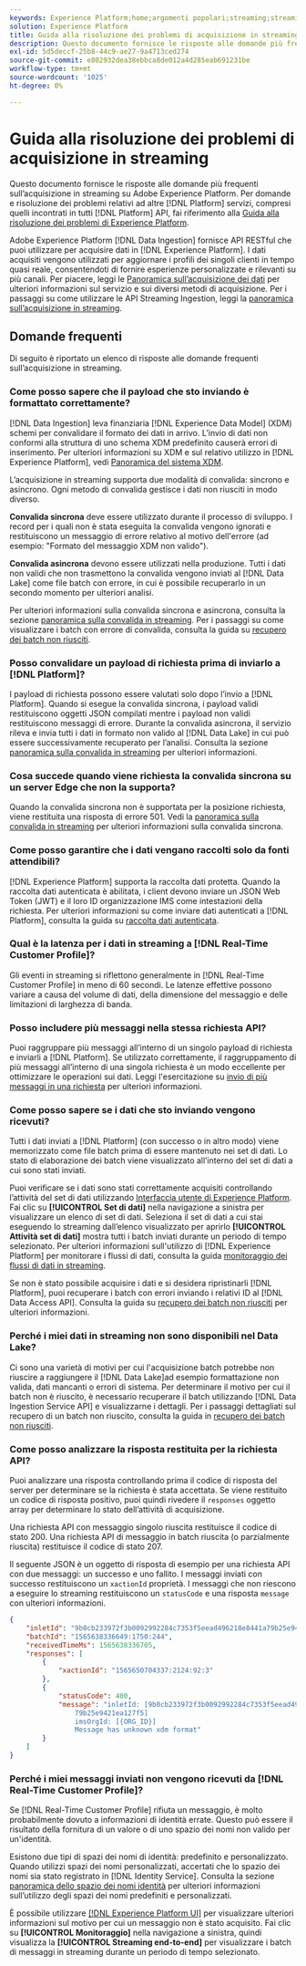 ```yaml
---
keywords: Experience Platform;home;argomenti popolari;streaming;streaming ingestion;risoluzione dei problemi;streaming ingestion risoluzione dei problemi;streaming ingestion faq;faq;
solution: Experience Platform
title: Guida alla risoluzione dei problemi di acquisizione in streaming
description: Questo documento fornisce le risposte alle domande più frequenti sull’acquisizione in streaming su Adobe Experience Platform.
exl-id: 5d5deccf-25b8-44c9-ae27-9a4713ced274
source-git-commit: e802932dea38ebbca8de012a4d285eab691231be
workflow-type: tm+mt
source-wordcount: '1025'
ht-degree: 0%

---
```


# Guida alla risoluzione dei problemi di acquisizione in streaming

Questo documento fornisce le risposte alle domande più frequenti sull’acquisizione in streaming su Adobe Experience Platform. Per domande e risoluzione dei problemi relativi ad altre [!DNL Platform] servizi, compresi quelli incontrati in tutti [!DNL Platform] API, fai riferimento alla [Guida alla risoluzione dei problemi di Experience Platform](../../landing/troubleshooting.md).

Adobe Experience Platform [!DNL Data Ingestion] fornisce API RESTful che puoi utilizzare per acquisire dati in [!DNL Experience Platform]. I dati acquisiti vengono utilizzati per aggiornare i profili dei singoli clienti in tempo quasi reale, consentendoti di fornire esperienze personalizzate e rilevanti su più canali. Per piacere, leggi le [Panoramica sull’acquisizione dei dati](../home.md) per ulteriori informazioni sul servizio e sui diversi metodi di acquisizione. Per i passaggi su come utilizzare le API Streaming Ingestion, leggi la [panoramica sull’acquisizione in streaming](../streaming-ingestion/overview.md).

## Domande frequenti

Di seguito è riportato un elenco di risposte alle domande frequenti sull’acquisizione in streaming.

### Come posso sapere che il payload che sto inviando è formattato correttamente?

[!DNL Data Ingestion] leva finanziaria [!DNL Experience Data Model] (XDM) schemi per convalidare il formato dei dati in arrivo. L’invio di dati non conformi alla struttura di uno schema XDM predefinito causerà errori di inserimento. Per ulteriori informazioni su XDM e sul relativo utilizzo in [!DNL Experience Platform], vedi [Panoramica del sistema XDM](../../xdm/home.md).

L’acquisizione in streaming supporta due modalità di convalida: sincrono e asincrono. Ogni metodo di convalida gestisce i dati non riusciti in modo diverso.

**Convalida sincrona** deve essere utilizzato durante il processo di sviluppo. I record per i quali non è stata eseguita la convalida vengono ignorati e restituiscono un messaggio di errore relativo al motivo dell&#39;errore (ad esempio: &quot;Formato del messaggio XDM non valido&quot;).

**Convalida asincrona** devono essere utilizzati nella produzione. Tutti i dati non validi che non trasmettono la convalida vengono inviati al [!DNL Data Lake] come file batch con errore, in cui è possibile recuperarlo in un secondo momento per ulteriori analisi.

Per ulteriori informazioni sulla convalida sincrona e asincrona, consulta la sezione [panoramica sulla convalida in streaming](../quality/streaming-validation.md). Per i passaggi su come visualizzare i batch con errore di convalida, consulta la guida su [recupero dei batch non riusciti](../quality/retrieve-failed-batches.md).

### Posso convalidare un payload di richiesta prima di inviarlo a [!DNL Platform]?

I payload di richiesta possono essere valutati solo dopo l’invio a [!DNL Platform]. Quando si esegue la convalida sincrona, i payload validi restituiscono oggetti JSON compilati mentre i payload non validi restituiscono messaggi di errore. Durante la convalida asincrona, il servizio rileva e invia tutti i dati in formato non valido al [!DNL Data Lake] in cui può essere successivamente recuperato per l’analisi. Consulta la sezione [panoramica sulla convalida in streaming](../quality/streaming-validation.md) per ulteriori informazioni.

### Cosa succede quando viene richiesta la convalida sincrona su un server Edge che non la supporta?

Quando la convalida sincrona non è supportata per la posizione richiesta, viene restituita una risposta di errore 501. Vedi la [panoramica sulla convalida in streaming](../quality/streaming-validation.md) per ulteriori informazioni sulla convalida sincrona.

### Come posso garantire che i dati vengano raccolti solo da fonti attendibili?

[!DNL Experience Platform] supporta la raccolta dati protetta. Quando la raccolta dati autenticata è abilitata, i client devono inviare un JSON Web Token (JWT) e il loro ID organizzazione IMS come intestazioni della richiesta. Per ulteriori informazioni su come inviare dati autenticati a [!DNL Platform], consulta la guida su [raccolta dati autenticata](../tutorials/create-authenticated-streaming-connection.md).

### Qual è la latenza per i dati in streaming a [!DNL Real-Time Customer Profile]?

Gli eventi in streaming si riflettono generalmente in [!DNL Real-Time Customer Profile] in meno di 60 secondi. Le latenze effettive possono variare a causa del volume di dati, della dimensione del messaggio e delle limitazioni di larghezza di banda.

### Posso includere più messaggi nella stessa richiesta API?

Puoi raggruppare più messaggi all’interno di un singolo payload di richiesta e inviarli a [!DNL Platform]. Se utilizzato correttamente, il raggruppamento di più messaggi all’interno di una singola richiesta è un modo eccellente per ottimizzare le operazioni sui dati. Leggi l&#39;esercitazione su [invio di più messaggi in una richiesta](../tutorials/streaming-multiple-messages.md) per ulteriori informazioni.

### Come posso sapere se i dati che sto inviando vengono ricevuti?

Tutti i dati inviati a [!DNL Platform] (con successo o in altro modo) viene memorizzato come file batch prima di essere mantenuto nei set di dati. Lo stato di elaborazione dei batch viene visualizzato all’interno del set di dati a cui sono stati inviati.

Puoi verificare se i dati sono stati correttamente acquisiti controllando l’attività del set di dati utilizzando [Interfaccia utente di Experience Platform](https://platform.adobe.com). Fai clic su **[!UICONTROL Set di dati]** nella navigazione a sinistra per visualizzare un elenco di set di dati. Seleziona il set di dati a cui stai eseguendo lo streaming dall’elenco visualizzato per aprirlo **[!UICONTROL Attività set di dati]** mostra tutti i batch inviati durante un periodo di tempo selezionato. Per ulteriori informazioni sull&#39;utilizzo di [!DNL Experience Platform] per monitorare i flussi di dati, consulta la guida [monitoraggio dei flussi di dati in streaming](../quality/monitor-data-ingestion.md).

Se non è stato possibile acquisire i dati e si desidera ripristinarli [!DNL Platform], puoi recuperare i batch con errori inviando i relativi ID al [!DNL Data Access API]. Consulta la guida su [recupero dei batch non riusciti](../quality/retrieve-failed-batches.md) per ulteriori informazioni.

### Perché i miei dati in streaming non sono disponibili nel Data Lake?

Ci sono una varietà di motivi per cui l&#39;acquisizione batch potrebbe non riuscire a raggiungere il [!DNL Data Lake]ad esempio formattazione non valida, dati mancanti o errori di sistema. Per determinare il motivo per cui il batch non è riuscito, è necessario recuperare il batch utilizzando [!DNL Data Ingestion Service API] e visualizzarne i dettagli. Per i passaggi dettagliati sul recupero di un batch non riuscito, consulta la guida in [recupero dei batch non riusciti](../quality/retrieve-failed-batches.md).

### Come posso analizzare la risposta restituita per la richiesta API?

Puoi analizzare una risposta controllando prima il codice di risposta del server per determinare se la richiesta è stata accettata. Se viene restituito un codice di risposta positivo, puoi quindi rivedere il `responses` oggetto array per determinare lo stato dell’attività di acquisizione.

Una richiesta API con messaggio singolo riuscita restituisce il codice di stato 200. Una richiesta API di messaggio in batch riuscita (o parzialmente riuscita) restituisce il codice di stato 207.

Il seguente JSON è un oggetto di risposta di esempio per una richiesta API con due messaggi: un successo e uno fallito. I messaggi inviati con successo restituiscono un `xactionId` proprietà. I messaggi che non riescono a eseguire lo streaming restituiscono un `statusCode` e una risposta `message` con ulteriori informazioni.

```JSON
{
    "inletId": "9b0cb233972f3b0092992284c7353f5eead496218e8441a79b25e9421ea127f5",
    "batchId": "1565638336649:1750:244",
    "receivedTimeMs": 1565638336705,
    "responses": [
        {
            "xactionId": "1565650704337:2124:92:3"
        },
        {
            "statusCode": 400,
            "message": "inletId: [9b0cb233972f3b0092992284c7353f5eead496218e8441a
                79b25e9421ea127f5] 
                imsOrgId: [{ORG_ID}] 
                Message has unknown xdm format"
        }
    ]
}
```

### Perché i miei messaggi inviati non vengono ricevuti da [!DNL Real-Time Customer Profile]?

Se [!DNL Real-Time Customer Profile] rifiuta un messaggio, è molto probabilmente dovuto a informazioni di identità errate. Questo può essere il risultato della fornitura di un valore o di uno spazio dei nomi non valido per un&#39;identità.

Esistono due tipi di spazi dei nomi di identità: predefinito e personalizzato. Quando utilizzi spazi dei nomi personalizzati, accertati che lo spazio dei nomi sia stato registrato in [!DNL Identity Service]. Consulta la sezione [panoramica dello spazio dei nomi identità](../../identity-service/namespaces.md) per ulteriori informazioni sull’utilizzo degli spazi dei nomi predefiniti e personalizzati.

È possibile utilizzare [[!DNL Experience Platform UI]](https://platform.adobe.com) per visualizzare ulteriori informazioni sul motivo per cui un messaggio non è stato acquisito. Fai clic su **[!UICONTROL Monitoraggio]** nella navigazione a sinistra, quindi visualizza la **[!UICONTROL Streaming end-to-end]** per visualizzare i batch di messaggi in streaming durante un periodo di tempo selezionato.
